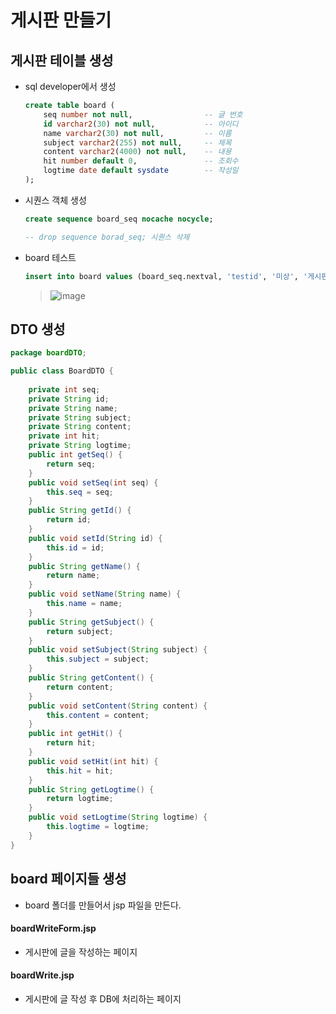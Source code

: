 # 게시판 만들기
## 게시판 테이블 생성
* sql developer에서 생성
  ```sql
  create table board (
      seq number not null,                -- 글 번호
      id varchar2(30) not null,           -- 아이디
      name varchar2(30) not null,         -- 이름
      subject varchar2(255) not null,     -- 제목
      content varchar2(4000) not null,    -- 내용
      hit number default 0,               -- 조회수
      logtime date default sysdate        -- 작성일
  );
  ```
* 시퀀스 객체 생성
  ```sql
  create sequence board_seq nocache nocycle;
  
  -- drop sequence borad_seq; 시퀀스 삭제
  ```
* board 테스트
  ```sql
  insert into board values (board_seq.nextval, 'testid', '미상', '게시판 테스트', '첫 번째 글', 0, sysdate);
  ```
  > ![image](https://user-images.githubusercontent.com/79209568/116228405-34ecde80-a790-11eb-9978-a97ad26ecb41.png)

## DTO 생성
```java
package boardDTO;

public class BoardDTO {
	
	private int seq;
	private String id;
	private String name;
	private String subject;
	private String content;
	private int hit;
	private String logtime;
	public int getSeq() {
		return seq;
	}
	public void setSeq(int seq) {
		this.seq = seq;
	}
	public String getId() {
		return id;
	}
	public void setId(String id) {
		this.id = id;
	}
	public String getName() {
		return name;
	}
	public void setName(String name) {
		this.name = name;
	}
	public String getSubject() {
		return subject;
	}
	public void setSubject(String subject) {
		this.subject = subject;
	}
	public String getContent() {
		return content;
	}
	public void setContent(String content) {
		this.content = content;
	}
	public int getHit() {
		return hit;
	}
	public void setHit(int hit) {
		this.hit = hit;
	}
	public String getLogtime() {
		return logtime;
	}
	public void setLogtime(String logtime) {
		this.logtime = logtime;
	}
}

```

## board 페이지들 생성
* board 폴더를 만들어서 jsp 파일을 만든다.
#### boardWriteForm.jsp
* 게시판에 글을 작성하는 페이지

#### boardWrite.jsp
* 게시판에 글 작성 후 DB에 처리하는 페이지 




